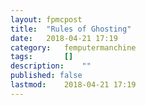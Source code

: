 ```yaml
---
layout: fpmcpost
title: 	"Rules of Ghosting"
date:	2018-04-21 17:19
category:	femputermanchine
tags:		[] 
description: 	""
published: false
lastmod:	2018-04-21 17:19
---
```



